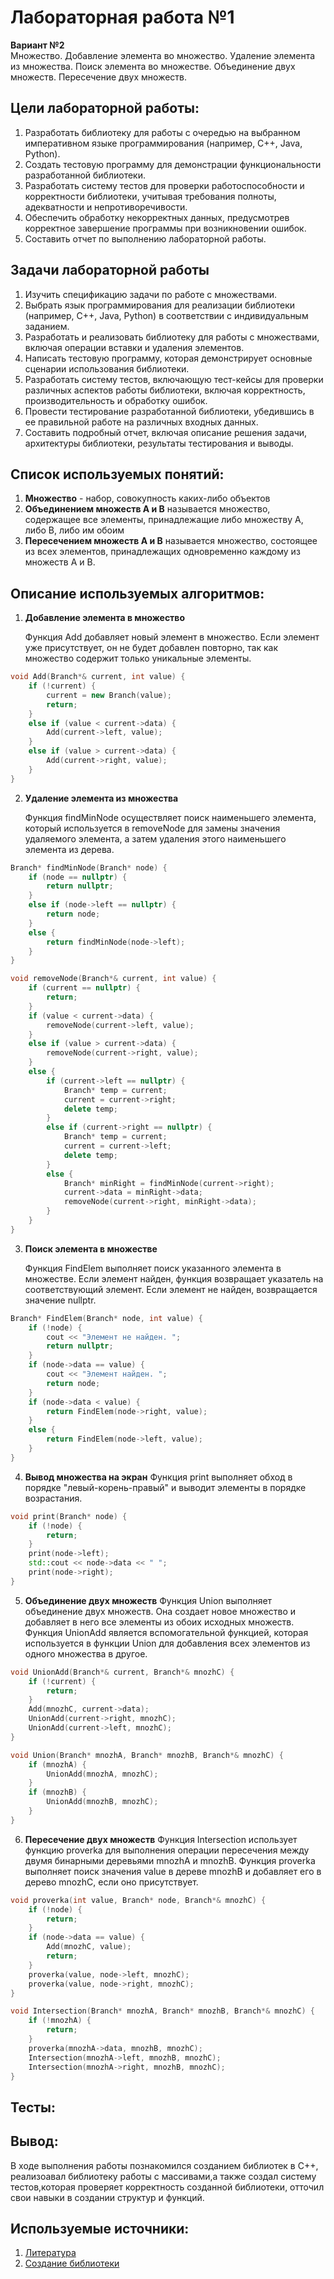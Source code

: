 # Лабораторная работа №1
**Вариант №2**    
Множество. Добавление элемента во множество. Удаление элемента из
множества. Поиск элемента во множестве. Объединение двух
множеств. Пересечение двух множеств.
## Цели лабораторной работы:
1. Разработать библиотеку для работы с очередью  на выбранном императивном языке программирования (например, C++, Java, Python).
2. Создать тестовую программу для демонстрации функциональности разработанной библиотеки.
3. Разработать систему тестов для проверки работоспособности и корректности библиотеки, учитывая требования полноты, адекватности и непротиворечивости.
4. Обеспечить обработку некорректных данных, предусмотрев корректное завершение программы при возникновении ошибок.
5. Составить отчет по выполнению лабораторной работы.
   
## Задачи лабораторной работы
1. Изучить спецификацию задачи по работе с множествами.
2. Выбрать язык программирования для реализации библиотеки (например, C++, Java, Python) в соответствии с индивидуальным заданием.
3. Разработать и реализовать библиотеку для работы с множествами, включая операции вставки и удаления элементов.
4. Написать тестовую программу, которая демонстрирует основные сценарии использования библиотеки.
5. Разработать систему тестов, включающую тест-кейсы для проверки различных аспектов работы библиотеки, включая корректность, производительность и обработку ошибок.
6. Провести тестирование разработанной библиотеки, убедившись в ее правильной работе на различных входных данных.
7. Составить подробный отчет, включая описание решения задачи, архитектуры библиотеки, результаты тестирования и выводы.

## Список используемых понятий:
1. **Множество** - набор, совокупность каких-либо объектов
2. **Объединением множеств А и В** называется множество, содержащее все элементы, принадлежащие либо множеству А, либо В, либо им обоим
3. **Пересечением множеств А и В** называется множество, состоящее из всех элементов, принадлежащих одновременно каждому из множеств
А и В.

## Описание используемых алгоритмов:

1. **Добавление элемента в множество**
   
   Функция Add добавляет новый элемент в множество. Если элемент уже присутствует, он не будет добавлен повторно, так как множество содержит только уникальные элементы.
```cpp
void Add(Branch*& current, int value) {
    if (!current) {
        current = new Branch(value);
        return;
    }
    else if (value < current->data) {
        Add(current->left, value);
    }
    else if (value > current->data) {
        Add(current->right, value);
    }
}
```
2. **Удаление элемента из множества**
   
   Функция findMinNode осуществляет поиск наименьшего элемента, который используется в removeNode для замены значения удаляемого элемента, а затем удаления этого наименьшего элемента из дерева.
```cpp
Branch* findMinNode(Branch* node) {
    if (node == nullptr) {
        return nullptr;
    }
    else if (node->left == nullptr) {
        return node;
    }
    else {
        return findMinNode(node->left);
    }
}

void removeNode(Branch*& current, int value) {
    if (current == nullptr) {
        return;
    }
    if (value < current->data) {
        removeNode(current->left, value);
    }
    else if (value > current->data) {
        removeNode(current->right, value);
    }
    else {
        if (current->left == nullptr) {
            Branch* temp = current;
            current = current->right;
            delete temp;
        }
        else if (current->right == nullptr) {
            Branch* temp = current;
            current = current->left;
            delete temp;
        }
        else {
            Branch* minRight = findMinNode(current->right);
            current->data = minRight->data;
            removeNode(current->right, minRight->data);
        }
    }
}
```
3. **Поиск элемента в множестве**

   Функция FindElem выполняет поиск указанного элемента в множестве. Если элемент найден, функция возвращает указатель на соответствующий элемент. Если элемент не найден, возвращается значение nullptr.
```cpp
Branch* FindElem(Branch* node, int value) {
    if (!node) {
        cout << "Элемент не найден. ";
        return nullptr;
    }
    if (node->data == value) {
        cout << "Элемент найден. ";
        return node;
    }
    if (node->data < value) {
        return FindElem(node->right, value);
    }
    else {
        return FindElem(node->left, value);
    }
}
```
4. **Вывод множества на экран**
   Функция print выполняет обход в порядке "левый-корень-правый" и выводит элементы в порядке возрастания.
```cpp
void print(Branch* node) {
    if (!node) {
        return;
    }
    print(node->left);
    std::cout << node->data << " ";
    print(node->right);
}
```
5. **Объединение двух множеств**
   Функция Union выполняет объединение двух множеств. Она создает новое множество и добавляет в него все элементы из обоих исходных множеств. Функция UnionAdd является вспомогательной функцией, которая используется в функции Union для добавления всех элементов из одного множества в другое.
```cpp
void UnionAdd(Branch*& current, Branch*& mnozhC) {
    if (!current) {
        return;
    }
    Add(mnozhC, current->data);
    UnionAdd(current->right, mnozhC);
    UnionAdd(current->left, mnozhC);
}

void Union(Branch* mnozhA, Branch* mnozhB, Branch*& mnozhC) {
    if (mnozhA) {
        UnionAdd(mnozhA, mnozhC);
    }
    if (mnozhB) {
        UnionAdd(mnozhB, mnozhC);
    }
}
```
6. **Пересечение двух множеств**
   Функция Intersection использует функцию proverka для выполнения операции пересечения между двумя бинарными деревьями mnozhA и mnozhB. Функция proverka выполняет поиск значения value в дереве mnozhB и добавляет его в дерево mnozhC, если оно присутствует.
```cpp
void proverka(int value, Branch* node, Branch*& mnozhC) {
    if (!node) {
        return;
    }
    if (node->data == value) {
        Add(mnozhC, value);
        return;
    }
    proverka(value, node->left, mnozhC);
    proverka(value, node->right, mnozhC);
}

void Intersection(Branch* mnozhA, Branch* mnozhB, Branch*& mnozhC) {
    if (!mnozhA) {
        return;
    }
    proverka(mnozhA->data, mnozhB, mnozhC);
    Intersection(mnozhA->left, mnozhB, mnozhC);
    Intersection(mnozhA->right, mnozhB, mnozhC);
}
```
## Тесты:

## Вывод:
В ходе выполнения работы познакомился созданием библиотек в С++, реализоавал библиотеку работы с массивами,а также создал систему тестов,которая проверяет корректность созданной библиотеки, отточил свои навыки в создании структур и функций.

## Используемые источники:
1. [Литература](https://drive.google.com/drive/folders/1rJjlVms04Betx1EkAgaek2xNpHV6c_1j)
2. [Создание библиотеки](https://www.youtube.com/watch?v=pAxEfF2yVlM&t=1s)
